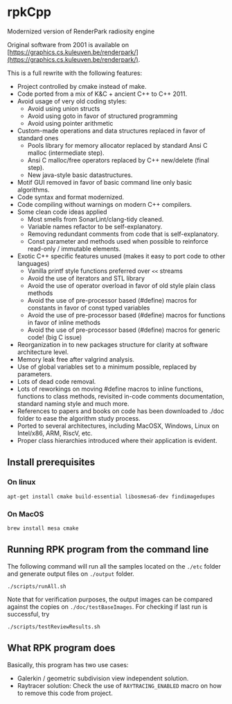 # rpkCpp
Modernized version of RenderPark radiosity engine

Original software from 2001 is available on
[https://graphics.cs.kuleuven.be/renderpark/](https://graphics.cs.kuleuven.be/renderpark/).

This is a full rewrite with the following features:
- Project controlled by cmake instead of make.
- Code ported from a mix of K&C + ancient C++ to C++ 2011.
- Avoid usage of very old coding styles:
  - Avoid using union structs
  - Avoid using goto in favor of structured programming
  - Avoid using pointer arithmetic
- Custom-made operations and data structures replaced in favor of standard ones
  - Pools library for memory allocator replaced by standard Ansi C malloc (intermediate step).
  - Ansi C malloc/free operators replaced by C++ new/delete (final step).
  - New java-style basic datastructures.
- Motif GUI removed in favor of basic command line only basic algorithms.
- Code syntax and format modernized.
- Code compiling without warnings on modern C++ compilers.
- Some clean code ideas applied
  - Most smells from SonarLint/clang-tidy cleaned.
  - Variable names refactor to be self-explanatory.
  - Removing redundant comments from code that is self-explanatory.
  - Const parameter and methods used when possible to reinforce read-only / immutable elements.
- Exotic C++ specific features unused (makes it easy to port code to other languages)
  - Vanilla printf style functions preferred over `<<` streams
  - Avoid the use of iterators and STL library
  - Avoid the use of operator overload in favor of old style plain class methods
  - Avoid the use of pre-processor based (#define) macros for constants in favor of const typed variables
  - Avoid the use of pre-processor based (#define) macros for functions in favor of inline methods
  - Avoid the use of pre-processor based (#define) macros for generic code! (big C issue)
- Reorganization in to new packages structure for clarity at software architecture level.
- Memory leak free after valgrind analysis.
- Use of global variables set to a minimum possible, replaced by parameters.
- Lots of dead code removal.
- Lots of reworkings on moving #define macros to inline functions, functions to
  class methods, revisited in-code comments documentation, standard naming style and
  much more.
- References to papers and books on code has been downloaded to ./doc folder to ease the
  algorithm study process.
- Ported to several architectures, including MacOSX, Windows, Linux on Intel/x86, ARM, RiscV, etc.
- Proper class hierarchies introduced where their application is evident.

## Install prerequisites

### On linux

```
apt-get install cmake build-essential libosmesa6-dev findimagedupes
```

### On MacOS

```
brew install mesa cmake
```

## Running RPK program from the command line

The following command will run all the samples located on the `./etc` folder and generate output
files on `./output` folder.

```
./scripts/runAll.sh
```

Note that for verification purposes, the output images can be compared against the copies on `./doc/testBaseImages`.
For checking if last run is successful, try

```
./scripts/testReviewResults.sh
```

## What RPK program does

Basically, this program has two use cases:
- Galerkin / geometric subdivision view independent solution.
- Raytracer solution: Check the use of `RAYTRACING_ENABLED` macro on how to remove this code from project.



